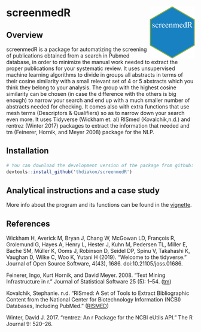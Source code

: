 # screenmedR <img src='man/figures/hex-screenmedR.png' align="right" width="120" />

## Overview

screenmedR is a package for automatizing the screening of publications obtained from a search in Pubmed database, in order to minimize the manual work needed to extract the proper publications for your systematic review. It uses unsupervised machine learning algorithms to divide in groups all abstracts in terms of their cosine similarity with a small relevant set of 4 or 5 abstracts which you think they belong to your analysis. The group with the highest cosine similarity can be chosen (in case the difference with the others is big enough) to narrow your search and end up with a much smaller number of abstracts needed for checking. It comes also with extra functions that use mesh terms (Descriptors & Qualifiers) so as to narrow down your search even more. It uses Tidyverse (Wickham et. al)  RISmed (Kovalchik,n.d.) and rentrez (Winter 2017) packages to extract the information that needed and tm (Feinerer, Hornik, and Meyer 2008) package for the NLP.

## Installation

``` r
# You can download the development version of the package from github:
devtools::install_github('thdiakon/screenmedR')
```

## Analytical instructions and a case study

More info about the program and its functions can be found in the [vignette](https://github.com/thdiakon/screenmedR/blob/main/vignettes/vignette_27_5_2022.pdf).


## References

Wickham H, Averick M, Bryan J, Chang W, McGowan LD, François R, Grolemund G, Hayes A, Henry L, Hester J, Kuhn M, Pedersen TL, Miller E, Bache SM, Müller K, Ooms J, Robinson D, Seidel DP, Spinu V, Takahashi K, Vaughan D, Wilke C, Woo K, Yutani H (2019). “Welcome to the tidyverse.” Journal of Open Source Software, 4(43), 1686. doi:10.21105/joss.01686.

Feinerer, Ingo, Kurt Hornik, and David Meyer. 2008. “Text Mining Infrastructure in r.” Journal of Statistical
Software 25 (5): 1–54. ([tm](https://www.jstatsoft.org/v25/i05/))

Kovalchik, Stephanie. n.d. “RISmed: A Set of Tools to Extract Bibliographic Content from the National
Center for Biotechnology Information (NCBI) Databases, Including PubMed.” ([RISMED](https://CRAN.R-project.org/package=RISmed))

Winter, David J. 2017. “rentrez: An r Package for the NCBI eUtils API.” The R Journal 9: 520–26.

